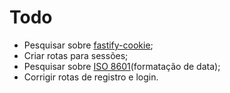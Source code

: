 # Todo
 - Pesquisar sobre [fastify-cookie](https://www.npmjs.com/package/@fastify/cookie);
 - Criar rotas para sessões;
 - Pesquisar sobre [ISO 8601](https://pt.wikipedia.org/wiki/ISO_8601)(formatação de data);
 - Corrigir rotas de registro e login.
